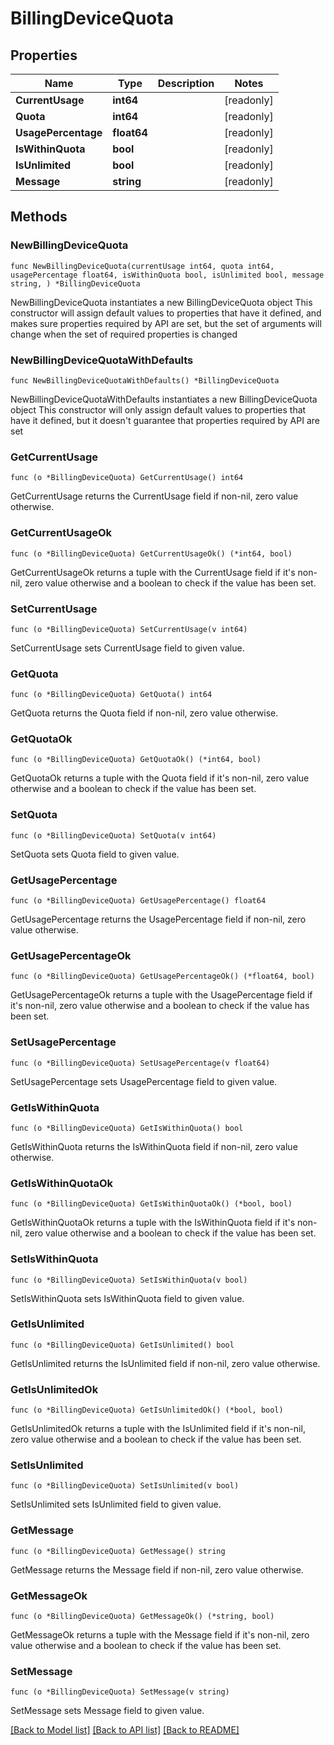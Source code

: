 # BillingDeviceQuota

## Properties

Name | Type | Description | Notes
------------ | ------------- | ------------- | -------------
**CurrentUsage** | **int64** |  | [readonly] 
**Quota** | **int64** |  | [readonly] 
**UsagePercentage** | **float64** |  | [readonly] 
**IsWithinQuota** | **bool** |  | [readonly] 
**IsUnlimited** | **bool** |  | [readonly] 
**Message** | **string** |  | [readonly] 

## Methods

### NewBillingDeviceQuota

`func NewBillingDeviceQuota(currentUsage int64, quota int64, usagePercentage float64, isWithinQuota bool, isUnlimited bool, message string, ) *BillingDeviceQuota`

NewBillingDeviceQuota instantiates a new BillingDeviceQuota object
This constructor will assign default values to properties that have it defined,
and makes sure properties required by API are set, but the set of arguments
will change when the set of required properties is changed

### NewBillingDeviceQuotaWithDefaults

`func NewBillingDeviceQuotaWithDefaults() *BillingDeviceQuota`

NewBillingDeviceQuotaWithDefaults instantiates a new BillingDeviceQuota object
This constructor will only assign default values to properties that have it defined,
but it doesn't guarantee that properties required by API are set

### GetCurrentUsage

`func (o *BillingDeviceQuota) GetCurrentUsage() int64`

GetCurrentUsage returns the CurrentUsage field if non-nil, zero value otherwise.

### GetCurrentUsageOk

`func (o *BillingDeviceQuota) GetCurrentUsageOk() (*int64, bool)`

GetCurrentUsageOk returns a tuple with the CurrentUsage field if it's non-nil, zero value otherwise
and a boolean to check if the value has been set.

### SetCurrentUsage

`func (o *BillingDeviceQuota) SetCurrentUsage(v int64)`

SetCurrentUsage sets CurrentUsage field to given value.


### GetQuota

`func (o *BillingDeviceQuota) GetQuota() int64`

GetQuota returns the Quota field if non-nil, zero value otherwise.

### GetQuotaOk

`func (o *BillingDeviceQuota) GetQuotaOk() (*int64, bool)`

GetQuotaOk returns a tuple with the Quota field if it's non-nil, zero value otherwise
and a boolean to check if the value has been set.

### SetQuota

`func (o *BillingDeviceQuota) SetQuota(v int64)`

SetQuota sets Quota field to given value.


### GetUsagePercentage

`func (o *BillingDeviceQuota) GetUsagePercentage() float64`

GetUsagePercentage returns the UsagePercentage field if non-nil, zero value otherwise.

### GetUsagePercentageOk

`func (o *BillingDeviceQuota) GetUsagePercentageOk() (*float64, bool)`

GetUsagePercentageOk returns a tuple with the UsagePercentage field if it's non-nil, zero value otherwise
and a boolean to check if the value has been set.

### SetUsagePercentage

`func (o *BillingDeviceQuota) SetUsagePercentage(v float64)`

SetUsagePercentage sets UsagePercentage field to given value.


### GetIsWithinQuota

`func (o *BillingDeviceQuota) GetIsWithinQuota() bool`

GetIsWithinQuota returns the IsWithinQuota field if non-nil, zero value otherwise.

### GetIsWithinQuotaOk

`func (o *BillingDeviceQuota) GetIsWithinQuotaOk() (*bool, bool)`

GetIsWithinQuotaOk returns a tuple with the IsWithinQuota field if it's non-nil, zero value otherwise
and a boolean to check if the value has been set.

### SetIsWithinQuota

`func (o *BillingDeviceQuota) SetIsWithinQuota(v bool)`

SetIsWithinQuota sets IsWithinQuota field to given value.


### GetIsUnlimited

`func (o *BillingDeviceQuota) GetIsUnlimited() bool`

GetIsUnlimited returns the IsUnlimited field if non-nil, zero value otherwise.

### GetIsUnlimitedOk

`func (o *BillingDeviceQuota) GetIsUnlimitedOk() (*bool, bool)`

GetIsUnlimitedOk returns a tuple with the IsUnlimited field if it's non-nil, zero value otherwise
and a boolean to check if the value has been set.

### SetIsUnlimited

`func (o *BillingDeviceQuota) SetIsUnlimited(v bool)`

SetIsUnlimited sets IsUnlimited field to given value.


### GetMessage

`func (o *BillingDeviceQuota) GetMessage() string`

GetMessage returns the Message field if non-nil, zero value otherwise.

### GetMessageOk

`func (o *BillingDeviceQuota) GetMessageOk() (*string, bool)`

GetMessageOk returns a tuple with the Message field if it's non-nil, zero value otherwise
and a boolean to check if the value has been set.

### SetMessage

`func (o *BillingDeviceQuota) SetMessage(v string)`

SetMessage sets Message field to given value.



[[Back to Model list]](../README.md#documentation-for-models) [[Back to API list]](../README.md#documentation-for-api-endpoints) [[Back to README]](../README.md)


